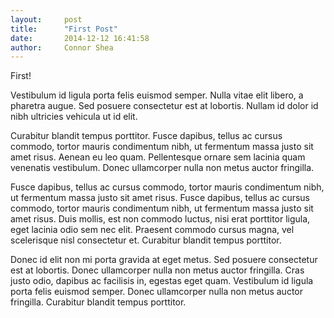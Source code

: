 ```yaml
---
layout:     post
title:      "First Post"
date:       2014-12-12 16:41:58
author:     Connor Shea
---
```


First!

Vestibulum id ligula porta felis euismod semper. Nulla vitae elit libero, a pharetra augue. Sed posuere consectetur est at lobortis. Nullam id dolor id nibh ultricies vehicula ut id elit.

Curabitur blandit tempus porttitor. Fusce dapibus, tellus ac cursus commodo, tortor mauris condimentum nibh, ut fermentum massa justo sit amet risus. Aenean eu leo quam. Pellentesque ornare sem lacinia quam venenatis vestibulum. Donec ullamcorper nulla non metus auctor fringilla.

Fusce dapibus, tellus ac cursus commodo, tortor mauris condimentum nibh, ut fermentum massa justo sit amet risus. Fusce dapibus, tellus ac cursus commodo, tortor mauris condimentum nibh, ut fermentum massa justo sit amet risus. Duis mollis, est non commodo luctus, nisi erat porttitor ligula, eget lacinia odio sem nec elit. Praesent commodo cursus magna, vel scelerisque nisl consectetur et. Curabitur blandit tempus porttitor.

Donec id elit non mi porta gravida at eget metus. Sed posuere consectetur est at lobortis. Donec ullamcorper nulla non metus auctor fringilla. Cras justo odio, dapibus ac facilisis in, egestas eget quam. Vestibulum id ligula porta felis euismod semper. Donec ullamcorper nulla non metus auctor fringilla. Curabitur blandit tempus porttitor.
